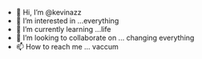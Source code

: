 - 👋 Hi, I’m @kevinazz
- 👀 I’m interested in ...everything  
- 🌱 I’m currently learning ...life
- 💞️ I’m looking to collaborate on ... changing everything
- 📫 How to reach me ... vaccum

<!---
kevinazz/kevinazz is a ✨ special ✨ repository because its `README.md` (this file) appears on your GitHub profile.
You can click the Preview link to take a look at your changes.
--->
